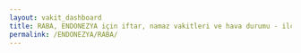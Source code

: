 ```yaml
---
layout: vakit_dashboard
title: RABA, ENDONEZYA için iftar, namaz vakitleri ve hava durumu - ilçe/eyalet seç
permalink: /ENDONEZYA/RABA/
---
```


<script type="text/javascript">
  var GLOBAL_COUNTRY = 'ENDONEZYA';
  var GLOBAL_CITY = 'RABA';
  var GLOBAL_STATE = '';
  var lat = 72;
  var lon = 21;
</script>
